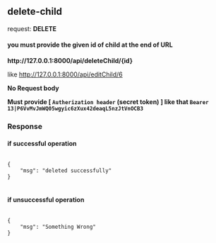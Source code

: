 ## delete-child

request: <strong> DELETE </strong>

#### you must provide the given id of child at the end of URL

<strong>
  http://127.0.0.1:8000/api/deleteChild/{id}
</strong>

like http://127.0.0.1:8000/api/editChild/6

<strong> No Request body </strong>


<strong> Must provide [ <code>Autherization header</code> (secret token) ] like that <code>Bearer 13|P6VvMvJmWQ05wgyic6zXux42deaqL5nzJtVnOCB3</code> </strong>


### Response 
#### if successful operation
<pre>
<code>
{
    "msg": "deleted successfully"
}
</code>
</pre>
#### if unsuccessful operation
<pre>
<code>
{
    "msg": "Something Wrong"
}
</code>
</pre>
